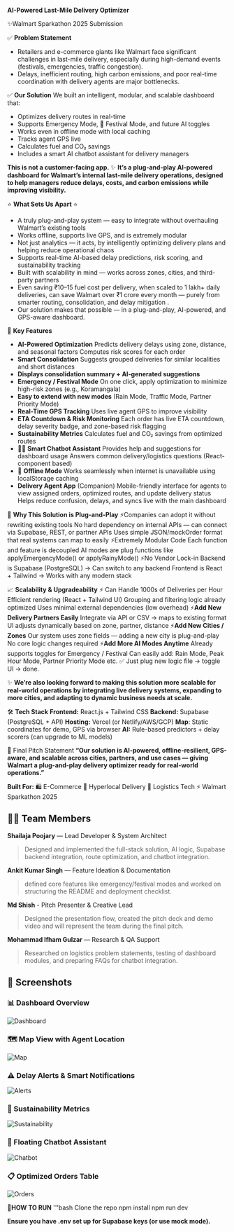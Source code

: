 **AI-Powered Last-Mile Delivery Optimizer**

✨Walmart Sparkathon 2025 Submission

✅ **Problem Statement** 
- Retailers and e-commerce giants like Walmart face significant challenges in last-mile delivery, especially during high-demand events (festivals, emergencies, traffic congestion).
- Delays, inefficient routing, high carbon emissions, and poor real-time coordination with delivery agents are major bottlenecks.

✅ **Our Solution** 
We built an intelligent, modular, and scalable dashboard that:
- Optimizes delivery routes in real-time
-  Supports Emergency Mode, 🎉 Festival Mode, and future AI toggles
- Works even in offline mode with local caching
- Tracks agent GPS live
- Calculates fuel and CO₂ savings
- Includes a smart AI chatbot assistant for delivery managers

**This is not a customer-facing app.**
✨ **It’s a plug-and-play AI-powered dashboard for Walmart’s internal last-mile delivery operations, designed to help managers reduce delays, costs, and carbon emissions while improving visibility.**

⭐ **What Sets Us Apart** ⭐
- A truly plug-and-play system — easy to integrate without overhauling Walmart’s existing tools
- Works offline, supports live GPS, and is extremely modular
- Not just analytics — it acts, by intelligently optimizing delivery plans and helping reduce operational chaos
- Supports real-time AI-based delay predictions, risk scoring, and sustainability tracking
- Built with scalability in mind — works across zones, cities, and third-party partners
- Even saving ₹10–15 fuel cost per delivery, when scaled to 1 lakh+ daily deliveries, can save Walmart over ₹1 crore every month — purely from smarter routing, consolidation, and delay mitigation .
- Our solution makes that possible — in a plug-and-play, AI-powered, and GPS-aware dashboard.

🔧 **Key Features** 
- **AI-Powered Optimization**
  Predicts delivery delays using zone, distance, and seasonal factors
  Computes risk scores for each order
- **Smart Consolidation**
  Suggests grouped deliveries for similar localities and short distances
- **Displays consolidation summary + AI-generated suggestions**
- **Emergency / Festival Mode**
  On one click, apply optimization to minimize high-risk zones (e.g., Koramangala)
- **Easy to extend with new modes** (Rain Mode, Traffic Mode, Partner Priority Mode)
- **Real-Time GPS Tracking**
  Uses live agent GPS to improve visibility
- **ETA Countdown & Risk Monitoring**
  Each order has live ETA countdown, delay severity badge, and zone-based risk flagging
- **Sustainability Metrics**
  Calculates fuel and CO₂ savings from optimized routes
- 🧑‍💻 **Smart Chatbot Assistant**
  Provides help and suggestions for dashboard usage
  Answers common delivery/logistics questions (React-component based)
- 🔌 **Offline Mode**
  Works seamlessly when internet is unavailable using localStorage caching
- **Delivery Agent App** (Companion)
  Mobile-friendly interface for agents to view assigned orders, optimized routes, and update delivery status
  Helps reduce confusion, delays, and syncs live with the main dashboard
  

🔌 **Why This Solution is Plug-and-Play** 
 ⚡Companies can adopt it without rewriting existing tools
    No hard dependency on internal APIs — can connect via Supabase, REST, or partner APIs
    Uses simple JSON/mockOrder format that real systems can map to easily
 ⚡Extremely Modular Code
   Each function and feature is decoupled
   AI modes are plug functions like applyEmergencyMode() or applyRainyMode()
 ⚡No Vendor Lock-in
   Backend is Supabase (PostgreSQL) → Can switch to any backend
   Frontend is React + Tailwind → Works with any modern stack


📈 **Scalability & Upgradeability** 
⚡ Can Handle 1000s of Deliveries per Hour
     Efficient rendering (React + Tailwind UI)
     Grouping and filtering logic already optimized
     Uses minimal external dependencies (low overhead)
⚡**Add New Delivery Partners Easily**
   Integrate via API or CSV → maps to existing format
   UI adjusts dynamically based on zone, partner, distance
⚡**Add New Cities / Zones**
   Our system uses zone fields — adding a new city is plug-and-play
   No core logic changes required
⚡**Add More AI Modes Anytime**
   Already supports toggles for Emergency / Festival
   Can easily add: Rain Mode, Peak Hour Mode, Partner Priority Mode etc.
   ✅ Just plug new logic file → toggle UI → done. 


✨ **We’re also looking forward to making this solution more scalable for real-world operations
by integrating live delivery systems, expanding to more cities, and adapting to dynamic business needs at scale.**


🛠 **Tech Stack** 
**Frontend:** React.js + Tailwind CSS
**Backend:** Supabase (PostgreSQL + API)
**Hosting:** Vercel (or Netlify/AWS/GCP)
**Map**: Static coordinates for demo, GPS via browser
**AI:** Rule-based predictors + delay scorers (can upgrade to ML models)


📣 Final Pitch Statement
**“Our solution is AI-powered, offline-resilient, GPS-aware, and scalable across cities, partners, and use cases — giving Walmart a plug-and-play delivery optimizer ready for real-world operations.”**


 **Built For:** 
🛍 E-Commerce
🛒 Hyperlocal Delivery
🚕 Logistics Tech
⚡ Walmart Sparkathon 2025


## 👩‍💼 Team Members

**Shailaja Poojary**  — Lead Developer & System Architect
> Designed and implemented the full-stack solution, AI logic, Supabase backend integration, route optimization, and chatbot integration.

**Ankit Kumar Singh** — Feature Ideation & Documentation
> defined core features like emergency/festival modes and worked on structuring the README and deployment checklist.

**Md Shish** - Pitch Presenter & Creative Lead
> Designed the presentation flow, created the pitch deck and demo video and will represent the team during the final pitch.

**Mohammad Ifham Gulzar** — Research & QA Support
> Researched on logistics problem statements, testing of dashboard modules, and preparing FAQs for chatbot integration.



## 📸 Screenshots
### 📊 Dashboard Overview
![Dashboard](./screenshots/dashboard.jpg)
### 🗺 Map View with Agent Location
![Map](./screenshots/map-view.jpg)
### ⚠ Delay Alerts & Smart Notifications
![Alerts](./screenshots/delay-alerts.jpg)
### 🌿 Sustainability Metrics
![Sustainability](./screenshots/sustainability-cards.jpg)
### 🤖 Floating Chatbot Assistant
![Chatbot](./screenshots/chatbot.jpg)
### 📋 Optimized Orders Table
![Orders](./screenshots/optimized-orders.jpg)


🚀**HOW TO RUN**
'''bash
Clone the repo
npm install
npm run dev

**Ensure you have .env set up for Supabase keys (or use mock mode).**

